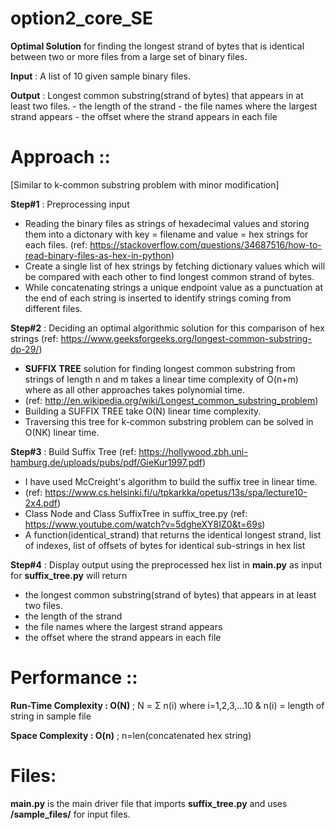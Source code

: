  # option2_core_SE
  **Optimal Solution** for finding the longest strand of bytes that is identical between two or more files from a large set of binary files.

**Input** : A list of 10 given sample binary files.

**Output** : Longest common substring(strand of bytes) that appears in at least two files.
        - the length of the strand
        - the file names where the largest strand appears
        - the offset where the strand appears in each file  

#   Approach :: 
[Similar to k-common substring problem with minor modification]

**Step#1** : Preprocessing input 
- Reading the binary files as strings of hexadecimal values and storing them into a dictonary with key = filename and value = hex strings for each files. 
 (ref: https://stackoverflow.com/questions/34687516/how-to-read-binary-files-as-hex-in-python)
- Create a single list of hex strings by fetching dictionary values which will be compared with each other to find longest common strand of bytes.
- While concatenating strings a unique endpoint value as a punctuation at the end of each string is inserted to identify strings coming from different files.

**Step#2** : Deciding an optimal algorithmic solution for this comparison of hex strings (ref: https://www.geeksforgeeks.org/longest-common-substring-dp-29/)       
-  **SUFFIX TREE** solution for finding longest common substring from strings of length n and m takes a linear time complexity of O(n+m) where as all other approaches takes polynomial time.
-  (ref: http://en.wikipedia.org/wiki/Longest_common_substring_problem)
-  Building a SUFFIX TREE take O(N) linear time complexity.
-  Traversing this tree for k-common substring problem can be solved in O(NK) linear time.
     
**Step#3** : Build Suffix Tree (ref: https://hollywood.zbh.uni-hamburg.de/uploads/pubs/pdf/GieKur1997.pdf)
- I have used McCreight's algorithm to build the suffix tree in linear time.
- (ref: https://www.cs.helsinki.fi/u/tpkarkka/opetus/13s/spa/lecture10-2x4.pdf)
- Class Node and Class SuffixTree in suffix_tree.py (ref: https://www.youtube.com/watch?v=5dgheXY8IZ0&t=69s)
- A function(identical_strand) that returns the identical longest strand, list of indexes, list of offsets of bytes for identical sub-strings in hex list 
      
**Step#4** : Display output using the preprocessed hex list in **main.py** as input for **suffix_tree.py** will return
- the longest common substring(strand of bytes) that appears in at least two files.
- the length of the strand
- the file names where the largest strand appears
- the offset where the strand appears in each file

# Performance ::
**Run-Time Complexity : O(N)** ; N = Σ n(i) where i=1,2,3,...10  & n(i) = length of string in sample file

**Space Complexity : O(n)** ; n=len(concatenated hex string)

# Files:
**main.py** is the main driver file that imports **suffix_tree.py** and uses **/sample_files/** for input files.
